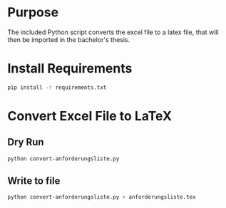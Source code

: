 # Purpose

The included Python script converts the excel file to a latex file, that will then be imported in the bachelor's thesis.

# Install Requirements

```bash
pip install -r requirements.txt
```

# Convert Excel File to LaTeX

## Dry Run

```bash
python convert-anforderungsliste.py
```

## Write to file

```bash
python convert-anforderungsliste.py > anforderungsliste.tex
```